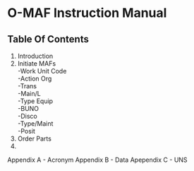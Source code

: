 # O-MAF Instruction Manual

## Table Of Contents

1. Introduction
2. Initiate MAFs<br />
-Work Unit Code<br />
-Action Org<br />
-Trans<br />
-Main/L<br />
-Type Equip<br />
-BUNO<br />
-Disco<br />
-Type/Maint<br />
-Posit<br />
3. Order Parts
4. 
Appendix A - Acronym
Appendix B - Data
Apependix C - UNS

